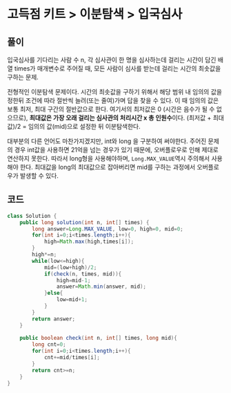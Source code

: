 # 고득점 키트 > 이분탐색 > 입국심사



## 풀이

입국심사를 기다리는 사람 수 n, 각 심사관이 한 명을 심사하는데 걸리는 시간이 담긴 배열 times가 매개변수로 주어질 때, 모든 사람이 심사를 받는데 걸리는 시간의 최솟값을 구하는 문제. 

전형적인 이분탐색 문제이다. 시간의 최솟값을 구하기 위해서 해당 범위 내 임의의 값을 정한뒤 조건에 따라 절반씩 늘려(또는 줄여)가며 답을 찾을 수 있다. 이 때 임의의 값은 보통 최저, 최대 구간의 절반값으로 한다. 여기서의 최저값은 0 (시간은 음수가 될 수 없으므로), **최대값은 가장 오래 걸리는 심사관의 처리시간 x 총 인원수**이다. (최저값 + 최대값)/2 = 임의의 값(mid)으로 설정한 뒤 이분탐색한다.

대부분의 다른 언어도 마찬가지겠지만, int와 long 을 구분하여 써야한다. 주어진 문제의 경우 int값을 사용하면 21억을 넘는 경우가 있기 때문에, 오버플로우로 인해 제대로 연산하지 못한다. 따라서 long형을 사용해야하며, `Long.MAX_VALUE`역시 주의해서 사용해야 한다. 최대값을 long의 최대값으로 잡아버리면 mid를 구하는 과정에서 오버플로우가 발생할 수 있다.

## 코드

```java
class Solution {
    public long solution(int n, int[] times) {
        long answer=Long.MAX_VALUE, low=0, high=0, mid=0;
        for(int i=0;i<times.length;i++){
            high=Math.max(high,times[i]);
        }
        high*=n;
        while(low<=high){
            mid=(low+high)/2;
            if(check(n, times, mid)){
                high=mid-1;
                answer=Math.min(answer, mid);
            }else{
                low=mid+1;
            }   
        }
        return answer;
    }
    
    public boolean check(int n, int[] times, long mid){
        long cnt=0;
        for(int i=0;i<times.length;i++){
            cnt+=mid/times[i];
        }
        return cnt>=n;
    }
}
```

